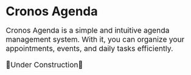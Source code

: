 <h1 style="font-size: 2rem; margin-bottom: 1rem;">Cronos Agenda</h1>
<p style="font-size: 1.2rem;">Cronos Agenda is a simple and intuitive agenda management system. With it, you can organize your appointments, events, and daily tasks efficiently.</p>
<p style="font-size: 1.2rem;">🚧Under Construction🚧</p>